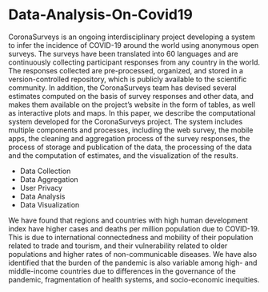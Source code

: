 # Data-Analysis-On-Covid19
CoronaSurveys is an ongoing interdisciplinary project developing a system to infer the incidence of COVID-19 around the world using anonymous open surveys. The surveys have been translated into 60 languages and are continuously collecting participant responses from any country in the world. The responses collected are pre-processed, organized, and stored in a version-controlled repository, which is publicly available to the scientific community. In addition, the CoronaSurveys team has devised several estimates computed on the basis of survey responses and other data, and makes them available on the project’s website in the form of tables, as well as interactive plots and maps. In this paper, we describe the computational system developed for the CoronaSurveys project. The system includes multiple components and processes, including the web survey, the mobile apps, the cleaning and aggregation process of the survey responses, the process of storage and publication of the data, the processing of the data and the computation of estimates, and the visualization of the results.

- Data Collection
- Data Aggregation
- User Privacy
- Data Analysis
- Data Visualization

We have found that regions and countries with high human development index have higher cases and deaths per million population due to COVID-19. This is due to international connectedness and mobility of their population related to trade and tourism, and their vulnerability related to older populations and higher rates of non-communicable diseases. We have also identified that the burden of the pandemic is also variable among high- and middle-income countries due to differences in the governance of the pandemic, fragmentation of health systems, and socio-economic inequities.
